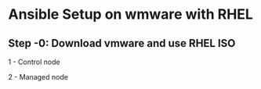 # Ansible Setup on wmware with RHEL

## Step -0: Download vmware and use RHEL ISO

1 - Control node

2 - Managed node